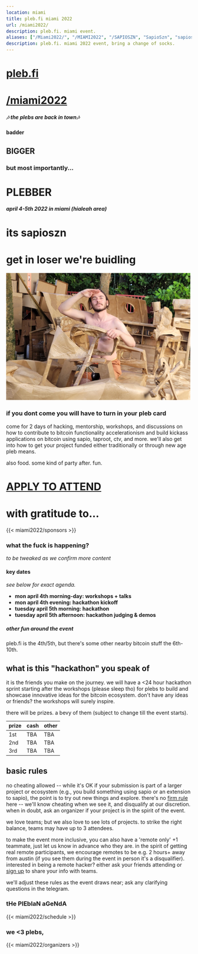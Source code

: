 ```yaml
---
location: miami
title: pleb.fi miami 2022
url: /miami2022/
description: pleb.fi. miami event.
aliases: ["/Miami2022/", "/MIAMI2022", "/SAPIOSZN", "SapioSzn", "sapioszn"]
description: pleb.fi. miami 2022 event, bring a change of socks.
---
```


# [pleb.fi](/)
# [/miami2022](/miami2022)


##### 🎶 the plebs are back in town🎶
#### badder
## BIGGER
### but most importantly...
# PLEBBER
##### april 4-5th 2022 in miami (hialeah area)
# its sapioszn
# get in loser we're buidling
<img src="/pleb22.jpg" width="500px" />


### if you dont come you will have to turn in your pleb card

come for 2 days of hacking, mentorship, workshops, and discussions on how to
contribute to bitcoin functionality accelerationism and build kickass
applications on bitcoin using sapio, taproot, ctv, and more. we'll also get
into how to get your project funded either traditionally or through new age
pleb means.

also food. some kind of party after. fun.



# [APPLY TO ATTEND](https://docs.google.com/forms/d/e/1FAIpQLScw_WRhg3SfdRcPQKDjnxclpj8hogIoZRwmLScR6R5hrpCQEQ/viewform)

# with gratitude to...
{{< miami2022/sponsors >}}


### what the fuck is happening?
_to be tweaked as we confirm more content_


#### key dates

_see below for exact agenda._
- **mon april 4th morning-day: workshops + talks**
- **mon april 4th evening: hackathon kickoff**
- **tuesday april 5th morning: hackathon**
- **tuesday april 5th afternoon: hackathon judging & demos**

##### other fun around the event

pleb.fi is the 4th/5th, but there's some other nearby bitcoin stuff the
6th-10th.

## what is this "hackathon" you speak of

it is the friends you make on the journey. we will have a <24 hour hackathon
sprint starting after the workshops (please sleep tho) for plebs to build and
showcase innovative ideas for the bitcoin ecosystem. don't have any ideas or
friends? the workshops will surely inspire.

there will be prizes. a bevy of them (subject to change till the event starts).

| prize | cash | other |
| --------- | ----- | -----|
| 1st | TBA | TBA |
| 2nd | TBA | TBA |
| 3rd | TBA  | TBA |


## basic rules
no cheating allowed -- while it's OK if your submission is part of a larger
project or ecosystem (e.g., you build something using sapio or an extension to
sapio), the point is to try out new things and explore. there's no [firm
rule](https://en.wikipedia.org/wiki/I_know_it_when_I_see_it) here -- we'll know
cheating when we see it, and disqualify at our discretion. when in doubt, ask
an organizer if your project is in the spirit of the event.

we love teams; but we also love to see lots of projects. to strike the right
balance, teams may have up to 3 attendees.

to make the event more inclusive, you can also have a 'remote only' +1
teammate, just let us know in advance who they are. in the spirit of getting
real remote participants, we encourage remotes to be e.g. 2 hours+ away from
austin (if you see them during the event in person it's a disqualifier).
interested in being a remote hacker? either ask your friends attending or [sign
up](https://forms.gle/pLbozeJTXuz6kpTdA) to share your info with teams.

we'll adjust these rules as the event draws near; ask any clarifying questions
in the telegram.

### tHe PlEbIaN aGeNdA

{{< miami2022/schedule   >}}


### we <3 plebs,
{{< miami2022/organizers   >}}

